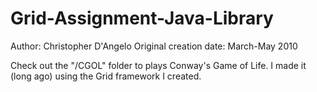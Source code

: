 # Grid-Assignment-Java-Library

Author: Christopher D'Angelo
Original creation date: March-May 2010

Check out the "/CGOL" folder to plays Conway's Game of Life.
I made it (long ago) using the Grid framework I created.
